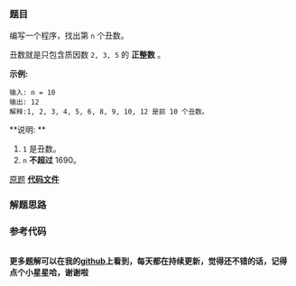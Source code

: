 ### 题目
编写一个程序，找出第 `n` 个丑数。

丑数就是只包含质因数 `2, 3, 5` 的 **正整数** 。

**示例:**

    
    
    输入: n = 10
    输出: 12
    解释:1, 2, 3, 4, 5, 6, 8, 9, 10, 12 是前 10 个丑数。

**说明:  **

  1. `1` 是丑数。
  2. `n`  **不超过** 1690。

[原题](https://leetcode-cn.com/problems/ugly-number-ii/)    **[代码文件]()**


### 解题思路




### 参考代码

```go


```




**更多题解可以在我的[github](https://github.com/LZH139/leetcode_Go)上看到，每天都在持续更新，觉得还不错的话，记得点个小星星哈，谢谢啦**
